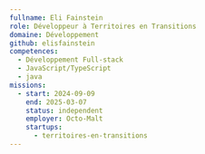 ```yaml
---
fullname: Eli Fainstein
role: Développeur à Territoires en Transitions
domaine: Développement
github: elisfainstein
competences:
  - Développement Full-stack
  - JavaScript/TypeScript
  - java
missions:
  - start: 2024-09-09
    end: 2025-03-07
    status: independent
    employer: Octo-Malt
    startups:
      - territoires-en-transitions
---
```

